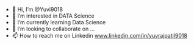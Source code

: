 - 👋 Hi, I’m @Yuvi9018
- 👀 I’m interested in DATA Science
- 🌱 I’m currently learning Data Science
- 💞️ I’m looking to collaborate on ...
- 📫 How to reach me on Linkedin www.linkedin.com/in/yuvrajpatil9018

<!---
Yuvi9018/Yuvi9018 is a ✨ special ✨ repository because its `README.md` (this file) appears on your GitHub profile.
You can click the Preview link to take a look at your changes.
--->
